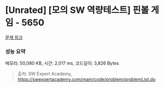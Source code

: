 # [Unrated] [모의 SW 역량테스트] 핀볼 게임 - 5650 

[문제 링크](https://swexpertacademy.com/main/code/problem/problemDetail.do?contestProbId=AWXRF8s6ezEDFAUo) 

### 성능 요약

메모리: 50,080 KB, 시간: 2,017 ms, 코드길이: 3,826 Bytes



> 출처: SW Expert Academy, https://swexpertacademy.com/main/code/problem/problemList.do